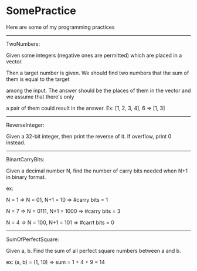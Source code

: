 # SomePractice
Here are some of my programming practices

---------------------------------------------------------------------------------------------------

TwoNumbers:

Given some integers (negative ones are permitted) which are placed in a vector.

Then a target number is given. We should find two numbers that the sum of them is equal to the target

among the input. The answer should be the places of them in the vector and we assume that there's only

a pair of them could result in the answer. Ex: [1, 2, 3, 4], 6 => [1, 3]

---------------------------------------------------------------------------------------------------

ReverseInteger:

Given a 32-bit integer, then print the reverse of it. If overflow, print 0 instead.

---------------------------------------------------------------------------------------------------

BinartCarryBits:

Given a decimal number N, find the number of carry bits needed when N+1 in binary format.

ex:

N = 1 => N = 01, N+1 = 10 => #carry bits = 1

N = 7 => N = 0111, N+1 = 1000 => #carry bits = 3

N = 4 => N = 100, N+1 = 101 => #carrt bits = 0

---------------------------------------------------------------------------------------------------

SumOfPerfectSquare:

Given a, b. Find the sum of all perfect square numbers between a and b.

ex: (a, b) = (1, 10) => sum = 1 + 4 + 9 = 14
